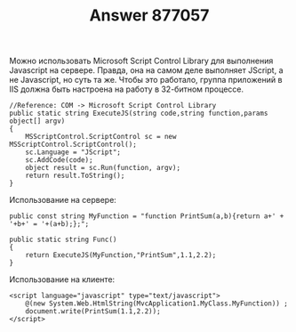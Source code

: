 ﻿---
title: "Answer 877057"
se.owner.user_id: 240512
se.owner.display_name: "MSDN.WhiteKnight"
se.owner.link: "https://ru.stackoverflow.com/users/240512/msdn-whiteknight"
se.answer_id: 877057
se.question_id: 853229
se.post_type: answer
se.score: 1
se.is_accepted: False
---
<p>Можно использовать Microsoft Script Control Library для выполнения Javascript на сервере. Правда, она на самом деле выполняет JScript, а не Javascript, но суть та же. Чтобы это работало, группа приложений в IIS должна быть настроена на работу в 32-битном процессе.</p>

<pre><code>//Reference: COM -&gt; Microsoft Script Control Library
public static string ExecuteJS(string code,string function,params object[] argv)
{
    MSScriptControl.ScriptControl sc = new MSScriptControl.ScriptControl();
    sc.Language = "JScript";
    sc.AddCode(code);
    object result = sc.Run(function, argv);
    return result.ToString();
}
</code></pre>

<p>Использование на сервере:</p>

<pre><code>public const string MyFunction = "function PrintSum(a,b){return a+' + '+b+' = '+(a+b);};";

public static string Func()
{
    return ExecuteJS(MyFunction,"PrintSum",1.1,2.2);
}
</code></pre>

<p>Использование на клиенте:</p>

<pre><code>&lt;script language="javascript" type="text/javascript"&gt;
    @(new System.Web.HtmlString(MvcApplication1.MyClass.MyFunction)) ;
    document.write(PrintSum(1.1,2.2));
&lt;/script&gt;
</code></pre>
